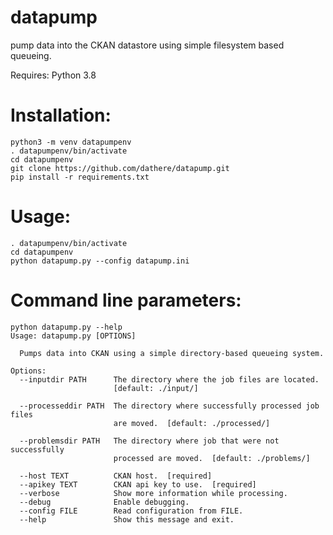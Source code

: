 # datapump
pump data into the CKAN datastore using simple filesystem based queueing.

Requires: Python 3.8

Installation:
=============

```
python3 -m venv datapumpenv
. datapumpenv/bin/activate
cd datapumpenv
git clone https://github.com/dathere/datapump.git
pip install -r requirements.txt
```

Usage:
======

```
. datapumpenv/bin/activate
cd datapumpenv
python datapump.py --config datapump.ini
```

Command line parameters:
========================

```
python datapump.py --help
Usage: datapump.py [OPTIONS]

  Pumps data into CKAN using a simple directory-based queueing system.

Options:
  --inputdir PATH      The directory where the job files are located.
                       [default: ./input/]

  --processeddir PATH  The directory where successfully processed job files
                       are moved.  [default: ./processed/]

  --problemsdir PATH   The directory where job that were not successfully
                       processed are moved.  [default: ./problems/]

  --host TEXT          CKAN host.  [required]
  --apikey TEXT        CKAN api key to use.  [required]
  --verbose            Show more information while processing.
  --debug              Enable debugging.
  --config FILE        Read configuration from FILE.
  --help               Show this message and exit.
```
